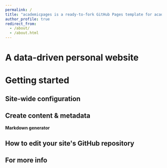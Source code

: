 ```yaml
---
permalink: /
title: "academicpages is a ready-to-fork GitHub Pages template for academic personal websites"
author_profile: true
redirect_from: 
  - /about/
  - /about.html
---
```




A data-driven personal website
======


Getting started
======

Site-wide configuration
------


Create content & metadata
------


**Markdown generator**



How to edit your site's GitHub repository
------

For more info
------

